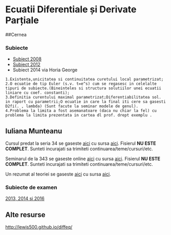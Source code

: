 # Ecuatii Diferentiale și Derivate Parțiale

##Cernea

### Subiecte

- [Subiect 2008](https://www.dropbox.com/s/igkbm71868ndhxn/subiecte_2008.jpg?dl=0)
- [Subiect 2012](https://www.dropbox.com/s/qskjern5qwbqpzi/subiecte_2012.jpg?dl=0)
- Subiect 2014 via Horia George

```
1.Existenta,unicitatea si continuitatea curetului local parametrizat;
2.O ecuatie de tip Euler (s.v. t=e^s) cum se regasesc in celelalte tipuri de subiecte.(Bineinteles si structura solutiilor unei ecuatii liniare cu coef. constanti);
3.Definitia curentului maximal parametrizat;Diferentiabilitatea sol. in raport cu parametrii;O ecuatie in care la final iti cere sa gasesti D2fi(. , lambda) (Sunt facute la seminar modele de genul).
4.Problema la limita a fost asemanatoare (daca nu chiar la fel) cu problema la limita prezentata in cartea dl prof. drept exemplu .
```

## Iuliana Munteanu

Cursul predat la seria 34 se gaseste [aici](https://vladionescu.me/eccurs.html) cu sursa [aici](https://raw.githubusercontent.com/Vlaaaaaaad/FMI-public-materials/master/EcuatiiDiferentialeSiCuDerivatePartiale/EcuatiiDiferentialeSiCuDerivatePartiale(Curs).md). Fisierul **NU ESTE COMPLET**. Sunteti incurajati sa trimiteti continuarea/teme/cursuri/etc.

Seminarul de la 343 se gaseste online [aici](https://vladionescu.me/ecseminar.html) cu sursa [aici](https://raw.githubusercontent.com/Vlaaaaaaad/FMI-public-materials/master/EcuatiiDiferentialeSiCuDerivatePartiale/EcuatiiDiferentialeSiCuDerivatePartiale(Seminar).md). Fisierul **NU ESTE COMPLET**. Sunteti incurajati sa trimiteti continuarea/teme/cursuri/etc.

Un rezumat al teoriei se gaseste [aici](https://vladionescu.me/ecuatii.html) cu sursa [aici](https://github.com/Vlaaaaaaad/FMI-public-materials/blob/master/EcuatiiDiferentialeSiCuDerivatePartiale/rezumat.md).

### Subiecte de examen

[2013, 2014 si 2016](https://www.dropbox.com/sh/nk7s9buf21yok52/AADQO2DTE1JE6Ue0dfTVo14Va?dl=0)

## Alte resurse

http://lewis500.github.io/diffeq/
